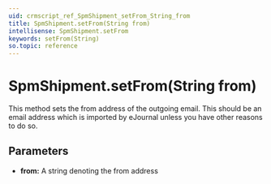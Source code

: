 ```yaml
---
uid: crmscript_ref_SpmShipment_setFrom_String_from
title: SpmShipment.setFrom(String from)
intellisense: SpmShipment.setFrom
keywords: setFrom(String)
so.topic: reference
---
```


# SpmShipment.setFrom(String from)

This method sets the from address of the outgoing email. This should be an email address which is imported by eJournal unless you have other reasons to do so.

## Parameters

* **from:** A string denoting the from address

